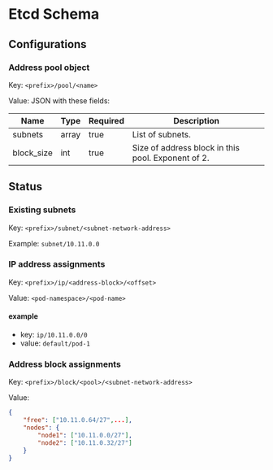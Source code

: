 Etcd Schema
===========

Configurations
--------------

### Address pool object

Key: `<prefix>/pool/<name>`

Value: JSON with these fields:

Name       | Type  | Required | Description
---------- | ----- | -------- | -----------
subnets    | array | true     | List of subnets.
block_size | int   | true     | Size of address block in this pool. Exponent of 2.

Status
------

### Existing subnets

Key: `<prefix>/subnet/<subnet-network-address>`

Example: `subnet/10.11.0.0`

### IP address assignments

Key: `<prefix>/ip/<address-block>/<offset>`

Value: `<pod-namespace>/<pod-name>`

#### example

- key: `ip/10.11.0.0/0`
- value: `default/pod-1`

### Address block assignments

Key: `<prefix>/block/<pool>/<subnet-network-address>`

Value:

```json
{
    "free": ["10.11.0.64/27",...],
    "nodes": {
        "node1": ["10.11.0.0/27"],
        "node2": ["10.11.0.32/27"]
    }
}
```
